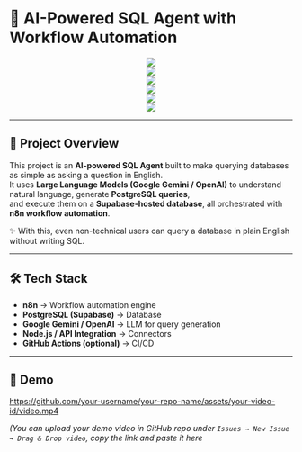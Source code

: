 # 🚀 AI-Powered SQL Agent with Workflow Automation  

<p align="center"> 
  <img src="https://img.shields.io/badge/SQL-Database-4169E1?style=for-the-badge&logo=postgresql&logoColor=white" /> 
  <br/>
  <img src="https://img.shields.io/badge/n8n-Workflow%20Automation-EA4B71?style=for-the-badge&logo=n8n&logoColor=white" /> 
  <br/>
  <img src="https://img.shields.io/badge/Supabase-Backend%20as%20a%20Service-3ECF8E?style=for-the-badge&logo=supabase&logoColor=white" /> 
  <br/>
  <img src="https://img.shields.io/badge/OpenAI-Large%20Language%20Models-412991?style=for-the-badge&logo=openai&logoColor=white" /> 
  <br/>
  <img src="https://img.shields.io/badge/Google%20Gemini-AI%20Assistant-4285F4?style=for-the-badge&logo=google&logoColor=white" /> 
  <br/>
  <img src="https://img.shields.io/badge/Artificial%20Intelligence-Machine%20Learning-FF6B35?style=for-the-badge&logo=tensorflow&logoColor=white" /> 
</p>

---

## 📖 Project Overview  

This project is an **AI-powered SQL Agent** built to make querying databases as simple as asking a question in English.  
It uses **Large Language Models (Google Gemini / OpenAI)** to understand natural language, generate **PostgreSQL queries**,  
and execute them on a **Supabase-hosted database**, all orchestrated with **n8n workflow automation**.  

✨ With this, even non-technical users can query a database in plain English without writing SQL.  

---

## 🛠️ Tech Stack  

- **n8n** → Workflow automation engine  
- **PostgreSQL (Supabase)** → Database  
- **Google Gemini / OpenAI** → LLM for query generation  
- **Node.js / API Integration** → Connectors  
- **GitHub Actions (optional)** → CI/CD  

---

## 🎥 Demo  

https://github.com/your-username/your-repo-name/assets/your-video-id/video.mp4  

*(You can upload your demo video in GitHub repo under `Issues → New Issue → Drag & Drop video`, copy the link and paste it here*
